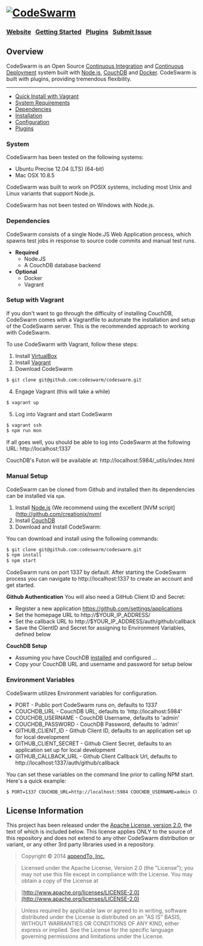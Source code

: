 <h1>
<a href="http://codeswarm.com"><img src="http://codeswarm.com/wp-content/uploads/2014/03/codeswarm-logo.png" title="CodeSwarm"/>
</h1>

### [Website](http://codeswarm.com/)  &nbsp; [Getting Started](http://github.com/codeswarm/codeswarm/#!get-started) &nbsp; [Plugins](https://github.com/codeswarm/codeswarm/#plugins) &nbsp; [Submit Issue](https://github.com/codeswarm/codeswarm/search?q=&type=Issues)

## Overview
CodeSwarm is an Open Source [Continuous Integration](http://en.wikipedia.org/wiki/Continuous_integration) and [Continuous Deployment](http://en.wikipedia.org/wiki/Continuous_deployment)
system built with [Node.js](http://nodejs.org), [CouchDB](http://couchdb.apache.org/) and [Docker](http://docker.io/).  CodeSwarm is built with plugins, providing tremendous flexibility.

---

* [Quick Install with Vagrant](#vagrant)
* [System Requirements](#system)
* [Dependencies](#dependencies)
* [Installation](#setup)
* [Configuration](#environment-variables)
* [Plugins](#plugins)

### System

CodeSwarm has been tested on the following systems:

* Ubuntu Precise 12.04 (LTS) (64-bit)
* Mac OSX 10.8.5

CodeSwarm was built to work on POSIX systems, including most Unix and Linux variants that support Node.js.

CodeSwarm has not been tested on Windows with Node.js.

### Dependencies

CodeSwarm consists of a single Node.JS Web Application process, which spawns test jobs in response to source code commits and manual test runs.

* **Required**
	* Node.JS
	* A CouchDB database backend
* **Optional**
	* Docker
	* Vagrant

### Setup with Vagrant

If you don't want to go through the difficulty of installing CouchDB, CodeSwarm comes with a Vagrantfile to automate the installation and setup of the CodeSwarm server.  This is the recommended approach to working with CodeSwarm.

To use CodeSwarm with Vagrant, follow these steps:

1. Install [VirtualBox](http://virtualbox.org/wiki/Downloads)
2. Install [Vagrant](http://docs.vagrantup.com/v2/installation/)
3. Download CodeSwarm

```sh
$ git clone git@github.com:codeswarm/codeswarm.git
```

4. Engage Vagrant (this will take a while)

```sh
$ vagrant up
```
5. Log into Vagrant and start CodeSwarm
```sh
$ vagrant ssh
$ npm run mon
```

If all goes well, you should be able to log into CodeSwarm at the following URL:
http://localhost:1337

CouchDB's Futon will be available at:
http://localhost:5984/_utils/index.html

### Manual Setup

CodeSwarm can be cloned from Github and installed then its dependencies can be installed via `npm`.

1. Install [Node.js](http://nodejs.org/)  (We recommend using the excellent [NVM script](http://github.com/creationix/nvm(
2. Install [CouchDB](http://docs.couchdb.org/en/latest/install/index.html)
3. Download and Install CodeSwarm:

You can download and install using the following commands:

```sh
$ git clone git@github.com:codeswarm/codeswarm.git
$ npm install
$ npm start
```

CodeSwarm runs on port 1337 by default.  After starting the CodeSwarm process you can navigate to http://localhost:1337 to create an account and get started.

**Github Authentication**
You will also need a GitHub Client ID and Secret:

* Register a new application https://github.com/settings/applications
* Set the homepage URL to http://$YOUR_IP_ADDRESS/
* Set the callback URL to http://$YOUR_IP_ADDRESS/auth/github/callback
* Save the ClientID and Secret for assigning to Environment Variables, defined below

**CouchDB Setup**

* Assuming you have CouchDB [installed](http://wiki.apache.org/couchdb/Installing_on_OSX) and configured ...
* Copy your CouchDB URL and username and password for setup below

### Environment Variables

CodeSwarm utilizes Environment variables for configuration.  

* PORT - Public port CodeSwarm runs on, defaults to 1337
* COUCHDB_URL - CouchDB URL, defaults to 'http://localhost:5984'
* COUCHDB_USERNAME - CouchDB Username, defaults to 'admin'
* COUCHDB_PASSWORD - CouchDB Password, defaults to 'admin'
* GITHUB_CLIENT_ID - Github Client ID, defaults to an application set up for local development
* GITHUB_CLIENT_SECRET - Github Client Secret, defaults to an application set up for local development
* GITHUB_CALLBACK_URL - Github Client Callback Url, defaults to http://localhost:1337/auth/github/callback

You can set these variables on the command line prior to calling NPM start.  Here's a quick example:

```sh
$ PORT=1337 COUCHDB_URL=http://localhost:5984 COUCHDB_USERNAME=admin COUCHDB_PASSWORD=admin npm run start
```

## License Information

This project has been released under the [Apache License, version 2.0](http://www.apache.org/licenses/LICENSE-2.0.html), the text of which is included below. This license applies ONLY to the source of this repository and does not extend to any other CodeSwarm distribution or variant, or any other 3rd party libraries used in a repository. 

> Copyright © 2014 [appendTo, Inc.](http://appendto.com)

> Licensed under the Apache License, Version 2.0 (the "License");
   you may not use this file except in compliance with the License.
   You may obtain a copy of the License at

> [http://www.apache.org/licenses/LICENSE-2.0](http://www.apache.org/licenses/LICENSE-2.0)

>  Unless required by applicable law or agreed to in writing, software
   distributed under the License is distributed on an "AS IS" BASIS,
   WITHOUT WARRANTIES OR CONDITIONS OF ANY KIND, either express or implied.
   See the License for the specific language governing permissions and
   limitations under the License.
